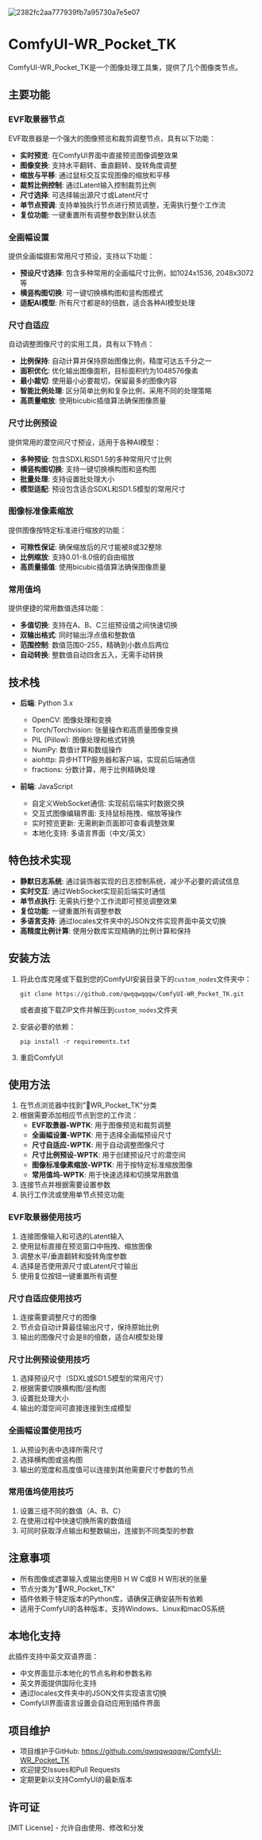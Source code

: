 ![2382fc2aa777939fb7a95730a7e5e07](https://github.com/user-attachments/assets/e6ab3881-9396-4d9a-9b21-2b1c7a8c2863)


# ComfyUI-WR_Pocket_TK

ComfyUI-WR_Pocket_TK是一个图像处理工具集，提供了几个图像类节点。

## 主要功能

### EVF取景器节点

EVF取景器是一个强大的图像预览和裁剪调整节点，具有以下功能：

- **实时预览**: 在ComfyUI界面中直接预览图像调整效果
- **图像变换**: 支持水平翻转、垂直翻转、旋转角度调整
- **缩放与平移**: 通过鼠标交互实现图像的缩放和平移
- **裁剪比例控制**: 通过Latent输入控制裁剪比例
- **尺寸选择**: 可选择输出源尺寸或Latent尺寸
- **单节点预调**: 支持单独执行节点进行预览调整，无需执行整个工作流
- **复位功能**: 一键重置所有调整参数到默认状态

### 全画幅设置

提供全画幅摄影常用尺寸预设，支持以下功能：

- **预设尺寸选择**: 包含多种常用的全画幅尺寸比例，如1024x1536, 2048x3072等
- **横竖构图切换**: 可一键切换横构图和竖构图模式
- **适配AI模型**: 所有尺寸都是8的倍数，适合各种AI模型处理

### 尺寸自适应

自动调整图像尺寸的实用工具，具有以下特点：

- **比例保持**: 自动计算并保持原始图像比例，精度可达五千分之一
- **面积优化**: 优化输出图像面积，目标面积约为1048576像素
- **最小裁切**: 使用最小必要裁切，保留最多的图像内容
- **智能比例处理**: 区分简单比例和复杂比例，采用不同的处理策略
- **高质量缩放**: 使用bicubic插值算法确保图像质量

### 尺寸比例预设

提供常用的潜空间尺寸预设，适用于各种AI模型：

- **多种预设**: 包含SDXL和SD1.5的多种常用尺寸比例
- **横竖构图切换**: 支持一键切换横构图和竖构图
- **批量处理**: 支持设置批处理大小
- **模型适配**: 预设包含适合SDXL和SD1.5模型的常用尺寸

### 图像标准像素缩放

提供图像按特定标准进行缩放的功能：

- **可除性保证**: 确保缩放后的尺寸能被8或32整除
- **比例缩放**: 支持0.01-8.0倍的自由缩放
- **高质量插值**: 使用bicubic插值算法确保图像质量

### 常用值坞

提供便捷的常用数值选择功能：

- **多值切换**: 支持在A、B、C三组预设值之间快速切换
- **双输出格式**: 同时输出浮点值和整数值
- **范围控制**: 数值范围0-255，精确到小数点后两位
- **自动转换**: 整数值自动四舍五入，无需手动转换

## 技术栈

- **后端**: Python 3.x
  - OpenCV: 图像处理和变换
  - Torch/Torchvision: 张量操作和高质量图像变换
  - PIL (Pillow): 图像处理和格式转换
  - NumPy: 数值计算和数组操作
  - aiohttp: 异步HTTP服务器和客户端，实现前后端通信
  - fractions: 分数计算，用于比例精确处理
  
- **前端**: JavaScript
  - 自定义WebSocket通信: 实现前后端实时数据交换
  - 交互式图像编辑界面: 支持鼠标拖拽、缩放等操作
  - 实时预览更新: 无需刷新页面即可查看调整效果
  - 本地化支持: 多语言界面（中文/英文）

## 特色技术实现

- **静默日志系统**: 通过装饰器实现的日志控制系统，减少不必要的调试信息
- **实时交互**: 通过WebSocket实现前后端实时通信
- **单节点执行**: 无需执行整个工作流即可预览调整效果
- **复位功能**: 一键重置所有调整参数
- **多语言支持**: 通过locales文件夹中的JSON文件实现界面中英文切换
- **高精度比例计算**: 使用分数库实现精确的比例计算和保持

## 安装方法

1. 将此仓库克隆或下载到您的ComfyUI安装目录下的`custom_nodes`文件夹中：
   ```
   git clone https://github.com/qwqqwqqqw/ComfyUI-WR_Pocket_TK.git
   ```
   或者直接下载ZIP文件并解压到`custom_nodes`文件夹

2. 安装必要的依赖：
   ```
   pip install -r requirements.txt
   ```

3. 重启ComfyUI

## 使用方法

1. 在节点浏览器中找到"🍉WR_Pocket_TK"分类
2. 根据需要添加相应节点到您的工作流：
   - **EVF取景器-WPTK**: 用于图像预览和裁剪调整
   - **全画幅设置-WPTK**: 用于选择全画幅预设尺寸
   - **尺寸自适应-WPTK**: 用于自动调整图像尺寸
   - **尺寸比例预设-WPTK**: 用于创建预设尺寸的潜空间
   - **图像标准像素缩放-WPTK**: 用于按特定标准缩放图像
   - **常用值坞-WPTK**: 用于快速选择和切换常用数值
3. 连接节点并根据需要设置参数
4. 执行工作流或使用单节点预览功能

### EVF取景器使用技巧

1. 连接图像输入和可选的Latent输入
2. 使用鼠标直接在预览窗口中拖拽、缩放图像
3. 调整水平/垂直翻转和旋转角度参数
4. 选择是否使用源尺寸或Latent尺寸输出
5. 使用复位按钮一键重置所有调整

### 尺寸自适应使用技巧

1. 连接需要调整尺寸的图像
2. 节点会自动计算最佳输出尺寸，保持原始比例
3. 输出的图像尺寸会是8的倍数，适合AI模型处理

### 尺寸比例预设使用技巧

1. 选择预设尺寸（SDXL或SD1.5模型的常用尺寸）
2. 根据需要切换横构图/竖构图
3. 设置批处理大小
4. 输出的潜空间可直接连接到生成模型

### 全画幅设置使用技巧

1. 从预设列表中选择所需尺寸
2. 选择横构图或竖构图
3. 输出的宽度和高度值可以连接到其他需要尺寸参数的节点

### 常用值坞使用技巧

1. 设置三组不同的数值（A、B、C）
2. 在使用过程中快速切换所需的数值组
3. 可同时获取浮点输出和整数输出，连接到不同类型的参数

## 注意事项

- 所有图像或遮罩输入或输出使用B H W C或B H W形状的张量
- 节点分类为"🍉WR_Pocket_TK"
- 插件依赖于特定版本的Python库，请确保正确安装所有依赖
- 适用于ComfyUI的各种版本，支持Windows、Linux和macOS系统

## 本地化支持

此插件支持中英文双语界面：
- 中文界面显示本地化的节点名称和参数名称
- 英文界面提供国际化支持
- 通过locales文件夹中的JSON文件实现语言切换
- ComfyUI界面语言设置会自动应用到插件界面

## 项目维护

- 项目维护于GitHub: https://github.com/qwqqwqqqw/ComfyUI-WR_Pocket_TK
- 欢迎提交Issues和Pull Requests
- 定期更新以支持ComfyUI的最新版本

## 许可证

[MIT License] - 允许自由使用、修改和分发 

